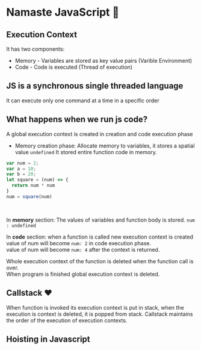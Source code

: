 # Namaste JavaScript 🙏
## Execution Context
It has two components: 
- Memory - Variables are stored as key value pairs (Varible Environment)
- Code - Code is executed (Thread of execution)

## JS is a synchronous single threaded language
It can execute only one command at a time in a specific order

## What happens when we run js code?
A global execution context is created in creation and code execution phase
- Memory creation phase: Allocate memory to variables, it stores a spatial value `undefined` 
It stored entire function code in memory.
```js
var num = 2;
var a = 10;
var b = 20;
let square = (num) => {
  return num * num
}
num = square(num)
 ```
 
<br/>

In **__memory__** section:
The values of variables and function body is stored.
`num : undefined`

In **__code__** section:
when a function is called new execution context is created
value of num will become ` num: 2 ` in code execution phase. <br/>
value of num will become `num: 4` after the context is returned. <br/>

Whole execution context of the function is deleted when the function call is over. <br/>
When program is finished global execution context is deleted.
<br/>

## Callstack :heart:
When function is invoked its execution context is put in stack, when the execution is context is deleted, it is popped from stack.
Callstack maintains the order of the execution of execution contexts.

## Hoisting in Javascript




